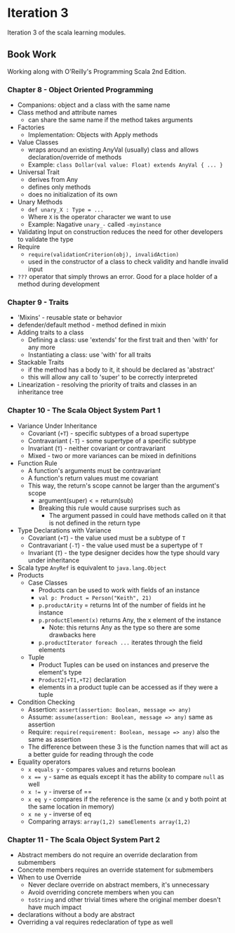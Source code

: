 # Iteration 3
Iteration 3 of the scala learning modules.

## Book Work
Working along with O'Reilly's Programming Scala 2nd Edition.

### Chapter 8 - Object Oriented Programming
- Companions: object and a class with the same name
- Class method and attribute names
  - can share the same name if the method takes arguments
- Factories
  - Implementation: Objects with Apply methods
- Value Classes
  - wraps around an existing AnyVal (usually) class and allows declaration/override of methods
  - Example: `class Dollar(val value: Float) extends AnyVal { ... }`
- Universal Trait
  - derives from Any
  - defines only methods
  - does no initialization of its own
- Unary Methods
  - `def unary_X : Type = ...`
  - Where `X` is the operator character we want to use
  - Example: Nagative `unary_-` called `-myinstance`
- Validating Input on construction reduces the need for other developers to validate the type
- Require
  - `require(validationCriterion(obj), invalidAction)`
  - used in the constructor of a class to check validity and handle invalid input
- `???` operator that simply throws an error. Good for a place holder of a method during development

### Chapter 9 - Traits
- 'Mixins' - reusable state or behavior
- defender/default method - method defined in mixin
- Adding traits to a class
  - Defining a class: use 'extends' for the first trait and then 'with' for any more
  - Instantiating a class: use 'with' for all traits
- Stackable Traits
  - if the method has a body to it, it should be declared as 'abstract'
  - this will allow any call to 'super' to be correctly interpreted
- Linearization - resolving the priority of traits and classes in an inheritance tree

### Chapter 10 - The Scala Object System Part 1
- Variance Under Inheritance
  - Covariant (`+T`) - specific subtypes of a broad supertype
  - Contravariant (`-T`) - some supertype of a specific subtype
  - Invariant (`T`) - neither covariant or contravariant
  - Mixed - two or more variances can be mixed in definitions
- Function Rule
  - A function's arguments must be contravariant
  - A function's return values must me covariant
  - This way, the return's scope cannot be larger than the argument's scope
    - argument(super) < = return(sub)
    - Breaking this rule would cause surprises such as
      - The argument passed in could have methods called on it that is not defined in the return type
- Type Declarations with Variance
  - Covariant (`+T`) - the value used must be a subtype of `T`
  - Contravariant (`-T`) - the value used must be a supertype of `T`
  - Invariant (`T`) - the type designer decides how the type should vary under inheritance
- Scala type `AnyRef` is equivalent to `java.lang.Object`
- Products
  - Case Classes
    - Products can be used to work with fields of an instance
    - `val p: Product = Person("Keith", 21)`
    - `p.productArity` = returns Int of the number of fields int he instance
    - `p.productElement(x)` returns Any, the x element of the instance
      - Note: this returns Any as the type so there are some drawbacks here
    - `p.productIterator foreach ...` iterates through the field elements
  - Tuple
    - Product Tuples can be used on instances and preserve the element's type
    - `Product2[+T1,+T2]` declaration
    - elements in a product tuple can be accessed as if they were a tuple
- Condition Checking
  - Assertion: `assert(assertion: Boolean, message => any)`
  - Assume: `assume(assertion: Boolean, message => any)` same as assertion
  - Require: `require(requirement: Boolean, message => any)` also the same as assertion
  - The difference between these 3 is the function names that will act as a better guide for reading through the code
- Equality operators
  - `x equals y` - compares values and returns boolean
  - `x == y` - same as equals except it has the ability to compare `null` as well
  - `x != y` - inverse of ==
  - `x eq y` - compares if the reference is the same (x and y both point at the same location in memory)
  - `x ne y` - inverse of eq
  - Comparing arrays: `array(1,2) sameElements array(1,2)`

### Chapter 11 - The Scala Object System Part 2
- Abstract members do not require an override declaration from submembers
- Concrete members requires an override statement for submembers
- When to use Override
  - Never declare override on abstract members, it's unnecessary
  - Avoid overriding concrete members when you can
  - `toString` and other trivial times where the original member doesn't have much impact
- declarations without a body are abstract
- Overriding a val requires redeclaration of type as well
